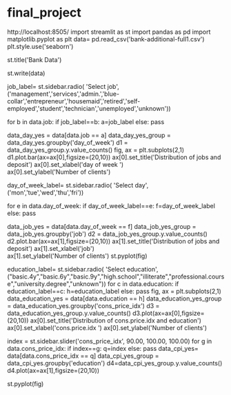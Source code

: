 # final_project
http://localhost:8505/
import streamlit as st
import pandas as pd
import matplotlib.pyplot as plt
data= pd.read_csv('bank-additional-full1.csv')
plt.style.use('seaborn')

st.title('Bank Data')

st.write(data)

job_label= st.sidebar.radio(
     'Select job',
     ('management','services','admin.','blue-collar','entrepreneur','housemaid','retired','self-employed','student','technician','unemployed','unknown'))  

for b in data.job: 
    if job_label==b:
         a=job_label
    else:
        pass

data_day_yes = data[data.job == a]
data_day_yes_group = data_day_yes.groupby('day_of_week')
d1 = data_day_yes_group.y.value_counts()
fig, ax = plt.subplots(2,1)
d1.plot.bar(ax=ax[0],figsize=(20,10))
ax[0].set_title('Distribution of jobs and deposit') 
ax[0].set_xlabel('day of week ')  
ax[0].set_ylabel('Number of clients')



day_of_week_label= st.sidebar.radio(
     'Select day',
     ('mon','tue','wed','thu','fri'))

for e in data.day_of_week: 
    if day_of_week_label==e:
         f=day_of_week_label
    else:
        pass

data_job_yes = data[data.day_of_week == f]
data_job_yes_group = data_job_yes.groupby('job')
d2 = data_job_yes_group.y.value_counts()
d2.plot.bar(ax=ax[1],figsize=(20,10))
ax[1].set_title('Distribution of jobs and deposit') 
ax[1].set_xlabel('job')  
ax[1].set_ylabel('Number of clients')
st.pyplot(fig)


education_label= st.sidebar.radio(
     'Select education',
     ("basic.4y","basic.6y","basic.9y","high.school","illiterate","professional.course","university.degree","unknown"))
for c in data.education: 
    if education_label==c:
         h=education_label
    else:
        pass
fig, ax = plt.subplots(2,1)
data_education_yes = data[data.education == h]
data_education_yes_group = data_education_yes.groupby('cons_price_idx')
d3 = data_education_yes_group.y.value_counts()
d3.plot(ax=ax[0],figsize=(20,10))
ax[0].set_title('Distribution of cons.price.idx and education') 
ax[0].set_xlabel('cons.price.idx ')
ax[0].set_ylabel('Number of clients')


index = st.sidebar.slider('cons_price_idx', 90.00, 100.00, 100.00)
for g in data.cons_price_idx: 
    if index==g:
        q=index
    else:
        pass
data_cpi_yes= data[data.cons_price_idx == q]
data_cpi_yes_group = data_cpi_yes.groupby('education')
d4=data_cpi_yes_group.y.value_counts()
d4.plot(ax=ax[1],figsize=(20,10))


st.pyplot(fig)

 
